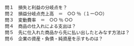 問１　損失と利益の分岐点を？  
問２　損益分岐点売上高　＝　○○ ％（１ー○○）  
問３　変動費率　＝　○○ ％ ○○  
問４　商品の仕入れによる支出は？  
問５　先に仕入れた商品から先に払い出したとみなす方法は？    
問６　企業の資産・負債・純資産を示すものは？
